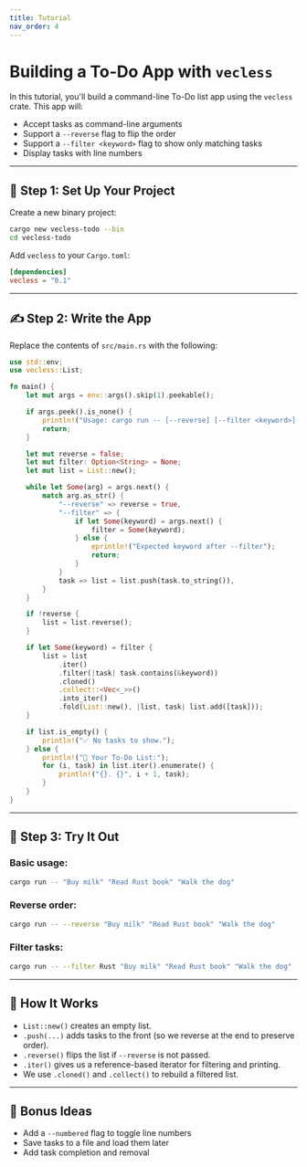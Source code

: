 ```yaml
---
title: Tutorial
nav_order: 4
---
```


# Building a To-Do App with `vecless`

In this tutorial, you'll build a command-line To-Do list app using the `vecless` crate. This app will:

- Accept tasks as command-line arguments
- Support a `--reverse` flag to flip the order
- Support a `--filter <keyword>` flag to show only matching tasks
- Display tasks with line numbers

---

## 🧱 Step 1: Set Up Your Project

Create a new binary project:

```bash
cargo new vecless-todo --bin
cd vecless-todo
```

Add `vecless` to your `Cargo.toml`:

```toml
[dependencies]
vecless = "0.1"
```

---

## ✍️ Step 2: Write the App

Replace the contents of `src/main.rs` with the following:

```rust
use std::env;
use vecless::List;

fn main() {
    let mut args = env::args().skip(1).peekable();

    if args.peek().is_none() {
        println!("Usage: cargo run -- [--reverse] [--filter <keyword>] <task 1> <task 2> ...");
        return;
    }

    let mut reverse = false;
    let mut filter: Option<String> = None;
    let mut list = List::new();

    while let Some(arg) = args.next() {
        match arg.as_str() {
            "--reverse" => reverse = true,
            "--filter" => {
                if let Some(keyword) = args.next() {
                    filter = Some(keyword);
                } else {
                    eprintln!("Expected keyword after --filter");
                    return;
                }
            }
            task => list = list.push(task.to_string()),
        }
    }

    if !reverse {
        list = list.reverse();
    }

    if let Some(keyword) = filter {
        list = list
            .iter()
            .filter(|task| task.contains(&keyword))
            .cloned()
            .collect::<Vec<_>>()
            .into_iter()
            .fold(List::new(), |list, task| list.add([task]));
    }

    if list.is_empty() {
        println!("✅ No tasks to show.");
    } else {
        println!("📝 Your To-Do List:");
        for (i, task) in list.iter().enumerate() {
            println!("{}. {}", i + 1, task);
        }
    }
}
```

---

## 🧪 Step 3: Try It Out

### Basic usage:

```bash
cargo run -- "Buy milk" "Read Rust book" "Walk the dog"
```

### Reverse order:

```bash
cargo run -- --reverse "Buy milk" "Read Rust book" "Walk the dog"
```

### Filter tasks:

```bash
cargo run -- --filter Rust "Buy milk" "Read Rust book" "Walk the dog"
```

---

## 🧠 How It Works

- `List::new()` creates an empty list.
- `.push(...)` adds tasks to the front (so we reverse at the end to preserve order).
- `.reverse()` flips the list if `--reverse` is not passed.
- `.iter()` gives us a reference-based iterator for filtering and printing.
- We use `.cloned()` and `.collect()` to rebuild a filtered list.

---

## 🧩 Bonus Ideas

- Add a `--numbered` flag to toggle line numbers
- Save tasks to a file and load them later
- Add task completion and removal
